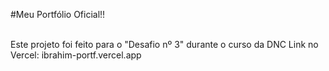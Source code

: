 #Meu Portfólio Oficial!!<br><br>

Este projeto foi feito para o "Desafio nº 3" durante o curso da DNC
Link no Vercel: ibrahim-portf.vercel.app
 
